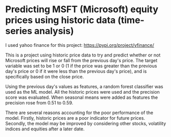 # Predicting MSFT (Microsoft) equity prices using historic data (time-series analysis)

I used yahoo finance for this project: https://pypi.org/project/yfinance/

This is a project using historic price data to try and predict whether or not Microsoft prices will rise or fall from the previous day's price. The target variable was set to be 1 or 0 (1 if the price was greater than the previous day's price or 0 if it were less than the previous day's price), and is specifically based on the close price. 

Using the previous day's values as features, a random forest classifier was used as the ML model. All the historic prices were used and the precision score was evaluated. When seasonal means were added as features the precision rose from 0.51 to 0.59. 

There are several reasons accounting for the poor performance of the model. Firstly, historic prices are a poor indicator for future prices. Secondly, the model may be improved by considering other stocks, volatility indices and equities after a later date. 






